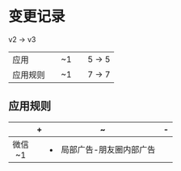 # 变更记录

v2 -> v3

||||||
|-|:-:|:-:|:-:|:-:|
|应用||~1||5 -> 5|
|应用规则||~1||7 -> 7|

## 应用规则

||+|~|-|
|:-:|-|-|-|
|微信<br>~1||<li>局部广告-朋友圈内部广告||
